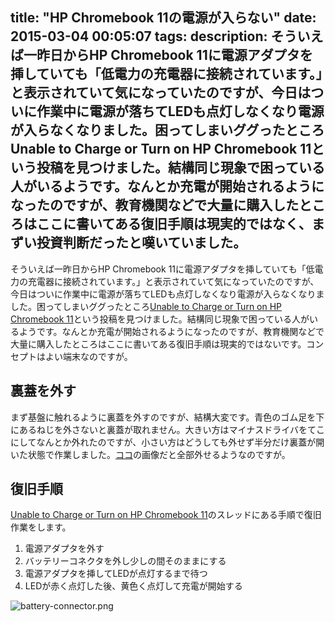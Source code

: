 title: "HP Chromebook 11の電源が入らない"
date: 2015-03-04 00:05:07
tags:
description: そういえば一昨日からHP Chromebook 11に電源アダプタを挿していても「低電力の充電器に接続されています。」と表示されていて気になっていたのですが、今日はついに作業中に電源が落ちてLEDも点灯しなくなり電源が入らなくなりました。困ってしまいググったところUnable to Charge or Turn on HP Chromebook 11という投稿を見つけました。結構同じ現象で困っている人がいるようです。なんとか充電が開始されるようになったのですが、教育機関などで大量に購入したところはここに書いてある復旧手順は現実的ではなく、まずい投資判断だったと嘆いていました。
---

そういえば一昨日からHP Chromebook 11に電源アダプタを挿していても「低電力の充電器に接続されています。」と表示されていて気になっていたのですが、今日はついに作業中に電源が落ちてLEDも点灯しなくなり電源が入らなくなりました。困ってしまいググったところ[Unable to Charge or Turn on HP Chromebook 11](http://h30434.www3.hp.com/t5/Notebook-Lockups-Freezes-Hangs/Unable-to-Charge-or-Turn-on-HP-Chromebook-11/td-p/3513907)という投稿を見つけました。結構同じ現象で困っている人がいるようです。なんとか充電が開始されるようになったのですが、教育機関などで大量に購入したところはここに書いてある復旧手順は現実的ではないです。コンセプトはよい端末なのですが。

<!-- more -->

## 裏蓋を外す

まず基盤に触れるように裏蓋を外すのですが、結構大変です。青色のゴム足を下にあるねじを外さないと裏蓋が取れません。大きい方はマイナスドライバをてこにしてなんとか外れたのですが、小さい方はどうしても外せず半分だけ裏蓋が開いた状態で作業しました。[ココ](https://plus.google.com/photos/109955481989177063222/albums/6012256117845139825/6012256117803552962?pid=6012256117803552962&oid=109955481989177063222)の画像だと全部外せるようなのですが。

## 復旧手順

[Unable to Charge or Turn on HP Chromebook 11](http://h30434.www3.hp.com/t5/Notebook-Lockups-Freezes-Hangs/Unable-to-Charge-or-Turn-on-HP-Chromebook-11/td-p/3513907)のスレッドにある手順で復旧作業をします。

1. 電源アダプタを外す
2. バッテリーコネクタを外し少しの間そのままにする
3. 電源アダプタを挿してLEDが点灯するまで待つ
4. LEDが赤く点灯した後、黄色く点灯して充電が開始する

![battery-connector.png](/2015/03/04/hp-chromebook-11-wont-turn-on/battery-connector.png)
